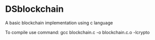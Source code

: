 # DSblockchain
A basic blockchain implementation using c language

To compile use command: gcc blockchain.c -o blockchain.c.o -lcrypto
